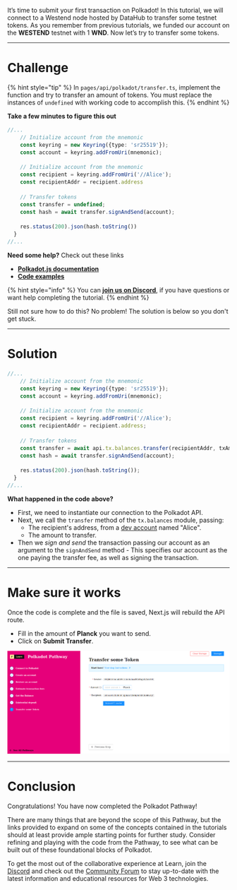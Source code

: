 It’s time to submit your first transaction on Polkadot! In this tutorial, we will connect to a Westend node hosted by DataHub to transfer some testnet tokens. As you remember from previous tutorials, we funded our account on the **WESTEND** testnet with 1 **WND**. Now let’s try to transfer some tokens.

------------------------

# Challenge

{% hint style="tip" %}
In `pages/api/polkadot/transfer.ts`, implement the function and try to transfer an amount of tokens. You must replace the instances of `undefined` with working code to accomplish this.
{% endhint %}

**Take a few minutes to figure this out**

```typescript
//...
    // Initialize account from the mnemonic
    const keyring = new Keyring({type: 'sr25519'});
    const account = keyring.addFromUri(mnemonic);
  
    // Initialize account from the mnemonic
    const recipient = keyring.addFromUri('//Alice');
    const recipientAddr = recipient.address

    // Transfer tokens
    const transfer = undefined;
    const hash = await transfer.signAndSend(account);
    
    res.status(200).json(hash.toString())
  }
//...
```

**Need some help?** Check out these links
* [**Polkadot.js documentation**](https://polkadot.js.org/docs/)  
* [**Code examples**](https://polkadot.js.org/docs/api/examples/promise/)  

{% hint style="info" %}
You can [**join us on Discord**](https://discord.gg/fszyM7K), if you have questions or want help completing the tutorial.
{% endhint %}

Still not sure how to do this? No problem! The solution is below so you don't get stuck.

------------------------

# Solution

```typescript
//...
    // Initialize account from the mnemonic
    const keyring = new Keyring({type: 'sr25519'});
    const account = keyring.addFromUri(mnemonic);
  
    // Initialize account from the mnemonic
    const recipient = keyring.addFromUri('//Alice');
    const recipientAddr = recipient.address;

    // Transfer tokens
    const transfer = await api.tx.balances.transfer(recipientAddr, txAmount);
    const hash = await transfer.signAndSend(account);
    
    res.status(200).json(hash.toString());
  }
//...
```

**What happened in the code above?**
* First, we need to instantiate our connection to the Polkadot API.
* Next, we call the `transfer` method of the `tx.balances` module, passing:
  * The recipient's address, from a [dev account](https://polkadot.js.org/docs/keyring/start/suri#dev-accounts) named "Alice".
  * The amount to transfer.
* Then we _sign and send_ the transaction passing our account as an argument to the `signAndSend` method - This specifies our account as the one paying the transfer fee, as well as signing the transaction.

------------------------

# Make sure it works

Once the code is complete and the file is saved, Next.js will rebuild the API route.
* Fill in the amount of **Planck** you want to send.
* Click on **Submit Transfer**.

![](../../../.gitbook/assets/pathways/polkadot/polkadot-transfer.gif)

-----------------------------

# Conclusion

Congratulations! You have now completed the Polkadot Pathway! 

There are many things that are beyond the scope of this Pathway, but the links provided to expand on some of the concepts contained in the tutorials should at least provide ample starting points for further study. Consider refining and playing with the code from the Pathway, to see what can be built out of these foundational blocks of Polkadot.

To get the most out of the collaborative experience at Learn, join the [Discord](https://discord.com/invite/fszyM7K) and check out the [Community Forum](https://community.figment.io) to stay up-to-date with the latest information and educational resources for Web 3 technologies.